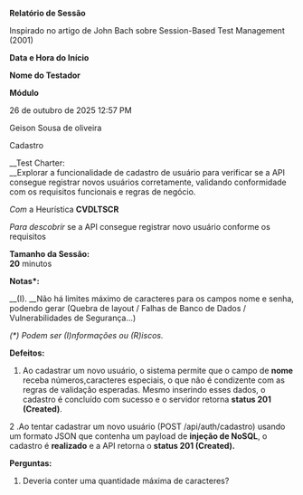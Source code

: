 __Relatório de Sessão__

Inspirado no artigo de John Bach sobre Session\-Based Test Management \(2001\)

__Data e Hora do Início__

__Nome do Testador__

__Módulo__

26 de outubro de 2025 12:57 PM

Geison Sousa de oliveira

Cadastro 

__Test Charter:  
__Explorar a funcionalidade de cadastro de usuário para verificar se a API consegue registrar novos usuários corretamente, validando conformidade com os requisitos funcionais e regras de negócio\.

*Com* a Heurística __CVDLTSCR__

*Para descobrir* se a API consegue registrar novo usuário conforme os requisitos

__Tamanho da Sessão:  
20__ minutos

__Notas\*:__

__\(I\)\. __Não há limites máximo de caracteres para os campos nome e senha, podendo gerar \(Quebra de layout / Falhas de Banco de Dados / Vulnerabilidades de Segurança\.\.\.\)

*\(\*\) Podem ser \(I\)nformações ou \(R\)iscos\.*

__Defeitos:__

1. Ao cadastrar um novo usuário, o sistema permite que o campo de __nome__ receba números,caracteres especiais, o que não é condizente com as regras de validação esperadas\. Mesmo inserindo esses dados, o cadastro é concluído com sucesso e o servidor retorna __status 201 \(Created\)__\.

2 \.Ao tentar cadastrar um novo usuário \(POST /api/auth/cadastro\) usando um formato JSON que contenha um payload de __injeção de NoSQL__, o cadastro é __realizado__ e a API retorna o __status 201 \(Created\)\.__

__Perguntas:__

1. Deveria conter uma quantidade máxima de caracteres?

